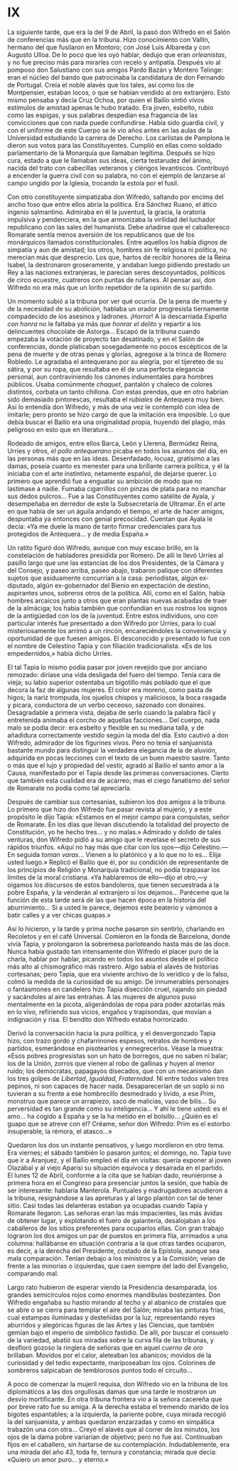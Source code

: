 # IX

La siguiente tarde, que era la del 9 de Abril, la pasó don Wifredo en el Salón
de conferencias más que en la tribuna. Hizo conocimiento con Vallín, hermano
del que fusilaron en Montoro; con José Luis Albareda y con Augusto Ulloa. De lo
poco que les oyó hablar, dedujo que eran *orleanistas*, y no fue preciso más
para mirarles con recelo y antipatía. Después vio al pomposo don Salustiano con
sus amigos Pardo Bazán y Montero Telinge: eran el núcleo del bando que
patrocinaba la candidatura de don Fernando de Portugal. Creía el noble alavés
que los tales, así como los de Montpensier, estaban locos, o que se habían
vendido al oro extranjero. Esto mismo pensaba y decía Cruz Ochoa, por quien el
Bailío sintió vivos estímulos de amistad apenas le hubo tratado.  Era joven,
esbelto, rubio como las espigas, y sus palabras despedían esa fragancia de las
convicciones que con nada puede confundirse. Había sido guardia civil, y con el
uniforme de este Cuerpo se le vio años antes en las aulas de la Universidad
estudiando la carrera de Derecho. Los carlistas de Pamplona le dieron sus votos
para las Constituyentes. Cumplió en ellas como soldado parlamentario de la
Monarquía que llamaban legítima. Después se hizo cura, estado a que le llamaban
sus ideas, cierta testarudez del ánimo, nacida del trato con cabecillas
veteranos y clérigos levantiscos. Contribuyó a encender la guerra civil con su
palabra, no con el ejemplo de lanzarse al campo ungido por la Iglesia, trocando
la estola por el fusil.

Con otro constituyente simpatizaba don Wifredo, saltando por encima del ancho
foso que entre ellos abría la política. Era Sánchez Ruano, el ático ingenio
salmantino. Admiraba en él la juventud, la gracia, la oratoria impulsiva
y pendenciera, en la que armonizaba la virilidad del luchador republicano con
las sales del humanista. Debe añadirse que el caballeresco Romarate sentía
menos aversión de los republicanos que de los monárquicos llamados
constitucionales. Entre aquellos los había dignos de simpatía y aun de amistad;
los otros, hombres sin fe religiosa ni política, no merecían más que desprecio.
Los que, hartos de recibir honores de la Reina Isabel, la destronaron
groseramente, y andaban luego pidiendo prestado un Rey a las naciones
extranjeras, le parecían seres descoyuntados, políticos de circo ecuestre,
cuatreros con puntas de rufianes. Al pensar así, don Wifredo no era más que un
lorito repetidor de la opinión de su partido.

Un momento subió a la tribuna por ver qué ocurría. De la pena de muerte y de la
necesidad de su abolición, hablaba un orador progresista tiernamente
compadecido de los asesinos y ladrones. ¡Horror! A la descarriada *España con
honra* no le faltaba ya más que *honrar el delito* y repartir a los
delincuentes chocolate de Astorga... Escapó de la tribuna cuando empezaba la
votación de proyecto tan desatinado, y en el Salón de conferencias, donde
platicaban sosegadamente no pocos escépticos de la pena de muerte y de otras
penas y glorias, agregose a la trinca de Romero Robledo. Le agradaba el
antequerano por su alegría, por el tijereteo de su sátira, y por su ropa, que
resultaba en él de una perfecta elegancia personal, aun contraviniendo los
cánones indumentales para hombres públicos. Usaba comúnmente *chaquet*,
pantalón y chaleco de colores distintos, corbata un tanto chillona. Con estas
prendas, que en otro habrían sido demasiado pintorescas, resultaba el
*rubiales* de Antequera muy bien. Así lo entendía don Wifredo, y más de una vez
le contempló con idea de imitarle; pero pronto se hizo cargo de que la
imitación era imposible. Lo que debía buscar el Bailío era una originalidad
propia, huyendo del plagio, más peligroso en esto que en literatura...

Rodeado de amigos, entre ellos Barca, León y Llerena, Bermúdez Reina, Urríes
y otros, *el pollo antequerano* picaba en todos los asuntos del día, en las
personas más que en las ideas. Desenfadado, locuaz, gratísimo a las damas,
poseía cuanto es menester para una brillante carrera política, y él la iniciaba
con el arte instintivo, netamente español, de dejarse querer. Lo primero que
aprendió fue a enguatar su ambición de modo que no lastimase a nadie.  Fumaba
cigarrillos con pinzas de plata para no manchar sus dedos pulcros...  Fue a las
Constituyentes como satélite de Ayala, y desempeñaba en derredor de este la
Subsecretaría de Ultramar. En el arte en que había de ser un águila andando el
tiempo, el arte de hacer amigos, despuntaba ya entonces con genial precocidad.
Cuentan que Ayala le decía: «Ya me duele la mano de tanto firmar credenciales
para tus protegidos de Antequera... y de media España.»

Un ratito figuró don Wifredo, aunque con muy escaso brillo, en la constelación
de habladores presidida por Romero. De allí le llevó Urríes al pasillo largo
que une las estancias de los dos Presidentes, de la Cámara y del Consejo,
y paseo arriba, paseo abajo, trabaron palique con diferentes sujetos que
asiduamente concurrían a la casa: periodistas, algún ex-diputado, algún
ex-gobernador del Bienio en expectación de destino, aspirantes unos, sobreros
otros de la política. Allí, como en el Salón, había hombres arcaicos junto
a otros que eran plantas nuevas acabadas de traer de la almáciga; los había
también que confundían en sus rostros los signos de la antigüedad con los de la
juventud. Entre estos individuos, uno con particular interés fue presentado
a don Wifredo por Urríes, para lo cual misteriosamente los arrimó a un rincón,
encareciéndoles la conveniencia y oportunidad de que fuesen amigos.  El
desconocido y presentado lo fue con el nombre de Celestino Tapia y con
filiación tradicionalista. «Es de los empedernidos,» había dicho Urríes.

El tal Tapia lo mismo podía pasar por joven revejido que por anciano remozado:
diríase una vida desligada del fuero del tiempo. Tenía cara de vieja; su labio
superior ostentaba un bigotillo más poblado que el que decora la faz de algunas
mujeres. El color era moreno, como pasta de higos; la nariz trompuda, los
ojuelos chispos y maliciosos, la boca rasgada y pícara, conductora de un verbo
ceceoso, sazonado con donaires. Desagradable a primera vista, dejaba de serlo
cuando la palabra fácil y entretenida animaba el corcho de aquellas
facciones... Del cuerpo, nada malo se podía decir: era esbelto y flexible en su
mediana talla, y de añadidura correctamente vestido según la moda del día. Esto
cautivó a don Wifredo, admirador de los figurines vivos. Pero no tenía el
sanjuanista bastante mundo para distinguir la verdadera elegancia de la de
aluvión, adquirida en pocas lecciones con el texto de un buen maestro sastre.
Tanto o más que el lujo y propiedad del vestir, agradó al Bailío el santo amor
a la Causa, manifestado por el Tapia desde las primeras conversaciones. Cierto
que también esta cualidad era de acarreo; mas el ciego fanatismo del señor de
Romarate no podía como tal apreciarla.

Después de cambiar sus cortesanías, subieron los dos amigos a la tribuna. Lo
primero que hizo don Wifredo fue pasar revista al mujerío, y a este propósito
le dijo Tapia: «Estamos en el mejor campo para conquistas, señor de Romarate.
En los días que llevan discutiendo la totalidad del proyecto de Constitución,
yo he hecho tres... y no malas.» Admirado y dolido de tales venturas, don
Wifredo pidió a su amigo que le revelase el secreto de sus rápidos triunfos.
«Aquí no hay más que citar con los ojos—dijo Celestino.—En seguida *toman
varas*... Vienen a lo platónico y a lo que no lo es... Elija usted luego.»
Replicó el Bailío que él, por su condición de representante de los principios
de Religión y Monarquía tradicional, no podía traspasar los límites de la moral
cristiana. «Ya hablaremos de ello—dijo el otro,—y oigamos los discursos de
estos bandoleros, que tienen secuestrada a la pobre España, y la venderán al
extranjero si los dejamos... Paréceme que la función de esta tarde será de las
que hacen época en la historia del aburrimiento... Si a usted le parece,
dejemos este beaterio y vámonos a batir calles y a ver chicas guapas.»

Así lo hicieron, y la tarde y prima noche pasaron sin sentirlo, charlando en
Recoletos y en el café Universal. Comieron en la fonda de Barcelona, donde
vivía Tapia, y prolongaron la sobremesa parloteando hasta más de las doce.
Nunca había gustado tan intensamente don Wifredo el placer puro de la charla,
hablar por hablar, picando en todos los asuntos desde el político más alto al
chismográfico más rastrero. Algo sabía el alavés de historias cortesanas; pero
Tapia, que era viviente archivo de lo verídico y de lo falso, colmó la medida
de la curiosidad de su amigo. De innumerables personajes o fantasmones en
candelero hizo Tapia disección cruel, rajando sin piedad y sacándoles al aire
las entrañas. A las mujeres de algunos puso mentalmente en la picota,
aligerándolas de ropa para poder azotarlas más en lo vivo, refiriendo sus
vicios, engaños y trapisondas, que movían a indignación y risa.  El bendito don
Wifredo estaba horrorizado.

Derivó la conversación hacia la pura política, y el desvergonzado Tapia hizo,
con trazo gordo y chafarrinones espesos, retratos de hombres y partidos,
esmerándose en pisotearlos y ennegrecerlos. Véase la muestra: «Esos pobres
progresistas son un hato de borregos, que no saben ni balar; los de la Unión,
zorros que vienen al robo de gallinas y huyen al menor ruido; los demócratas,
papagayos disecados, que con un mecanismo dan los tres golpes de *Libertad*,
*Igualdad*, *Fraternidad*. Ni entre todos valen tres pepinos, ni son capaces de
hacer nada. Desaparecerían de un soplo si no tuvieran a su frente a ese
hombrecillo desmedrado y lívido, a ese Prim, monstruo que parece un arrapiezo,
saco de malicias, vaso de bilis... Su perversidad es tan grande como su
inteligencia... Y ahí le tiene usted: es el amo... ha cogido a España y se la
ha metido en el bolsillo... ¿Quién es el guapo que se atreve con él? Créame,
señor don Wifredo: Prim es el estorbo insuperable, la rémora, el atasco...»

Quedaron los dos un instante pensativos, y luego mordieron en otro tema. Era
viernes; el sábado también lo pasaron juntos; el domingo, no. Tapia tuvo que ir
a Aranjuez, y el Bailío empleó el día en visitas: quería exponer al joven
Olazábal y al viejo Aparisi su situación equívoca y desairada en el partido. El
lunes 12 de Abril, conforme a la cita que se habían dado, reuniéronse a primera
hora en el Congreso para presenciar juntos la sesión, que había de ser
interesante: hablaría Manterola. Puntuales y madrugadores acudieron a la
tribuna, resignándose a las apreturas y al largo plantón con tal de tener
sitio.  Casi todas las delanteras estaban ya ocupadas cuando Tapia y Romarate
llegaron. Las señoras eran las más impacientes, las más ávidas de obtener
lugar, y explotando el fuero de galantería, desalojaban a los caballeros de los
sitios preferentes para ocuparlos ellas. Con gran trabajo lograron los dos
amigos un par de puestos en primera fila, arrimados a una columna: hallábanse
en situación contraria a la que otras tardes ocuparon, es decir, a la derecha
del Presidente, costado de la Epístola, aunque sea mala comparación.  Tenían
debajo a los ministros y a la Comisión; veían de frente a las minorías
o izquierdas, que caen siempre del lado del Evangelio, comparando mal.

Largo rato hubieron de esperar viendo la Presidencia desamparada, los grandes
semicírculos rojos como enormes mandíbulas bostezantes. Don Wifredo engañaba su
hastío mirando al techo y al abanico de cristales que se abre o se cierra para
templar el aire del Salón; miraba las pinturas frías, cual estampas iluminadas
y desteñidas por la luz, representando reyes aburridos y alegóricas figuras de
las Artes y las Ciencias, que también gemían bajo el imperio de simbólico
fastidio. De allí, por buscar el consuelo de la variedad, abatió sus miradas
sobre la curva fila de las tribunas, y desfloró gozoso la ringlera de señoras
que en aquel *cuerno de oro* brillaban. Movidos por el calor, aleteaban los
abanicos; movidos de la curiosidad y del tedio expectante, mariposeaban los
ojos. Colorines de sombreros salpicaban de temblorosos puntos todo el
circuito...

A poco de comenzar la mujeril requisa, don Wifredo vio en la tribuna de los
diplomáticos a las dos orgullosas damas que una tarde le mostraron un desvío
mortificante. En otra tribuna frontera vio a la señora cacereña que por breve
rato fue su amiga. A la derecha estaba el tremendo marido de los bigotes
espantables; a la izquierda, la pariente pobre, cuya mirada recogió la del
sanjuanista, y ambas quedaron enzarzadas y como en simpática trabazón una con
otra... Creyó el alavés que al correr de los minutos, los ojos de la dama pobre
variarían de objetivo; pero no fue así. Continuaban fijos en el caballero, sin
hartarse de su contemplación. Indudablemente, era una mirada del año 43, toda
fe, ternura y constancia; mirada que decía: «Quiero un amor puro... y eterno.»
